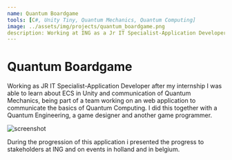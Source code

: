 ```yaml
---
name: Quantum Boardgame
tools: [C#, Unity Tiny, Quantum Mechanics, Quantum Computing]
image: ../assets/img/projects/quantum_boardgame.png
description: Working at ING as a Jr IT Specialist-Application Developer I was part of a team working on an web application to communicate the basics of quantum computing.
---
```


# Quantum Boardgame

Working as JR IT Specialist-Application Developer after my internship I was able to learn about ECS in Unity and communication of Quantum Mechanics, being part of a team working on an web application to communicate the basics of Quantum Computing.  I did this together with a Quantum Engineering, a game designer and another game programmer.

![screenshot]("../assets/img/projects/quantum_boardgame.png")

During the progression of this application i presented the progress to stakeholders at ING and on events in holland and in belgium.